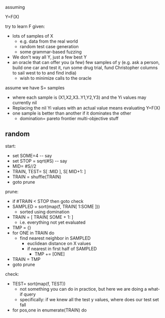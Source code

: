 assuming

Y=F(X)

try to learn F given:

- lots of samples  of X 
  - e.g. data from the real world
  - random test case generation
  - some grammar-based fuzzing
- We don't way all Y, just a few best Y
- an oracle that can offer you (a few) few samples of y (e.g. ask a person, build one car
  and test it, run some drug trial, fund Christopher columns to sail west to to and find india)
  - wish to minimize calls to the oracle 

assume we have S= samples 
- where each sample is
  (X1,X2,X3..Y1,Y2,Y3) and the Yi values may currently nil
- Replacing the nil Yi values with an actual value means evaluating Y=F(X)
- one sample is better than another if it dominates the other
  - domination= pareto frontier multi-objective stuff




## random

start:
- set SOME=4 -- say
- set STOP = sqrt(#S) -- say
- MID= #S//2
- TRAIN, TEST=  S[ :MID ], S[ MID+1: ]
- TRAIN = shuffle(TRAIN)  
- goto prune

prune:
- if #TRAIN &lt; STOP then goto check 
- SAMPLED = sort(map(f, TRAIN[ 1:SOME ])) 
  - sorted using domination
- TRAIN = [ TRAIN[ SOME + 1: ]
  - i.e. everything not yet evaluated
- TMP = {}
- for ONE in TRAIN do
  - find nearest neighbor in SAMPLED
    - euclidean distance on X values
    - if nearest in first half of SAMPLED
      - TMP += [ONE]
- TRAIN = TMP
- goto prune
      
check:
- TEST= sort(map(f, TEST))
  - not something you can do in practice, but here we are doing a what-if query
  - specifically: if we knew all the test y values, where does our test set fall
- for pos,one in enumerate(TRAIN) do
     




